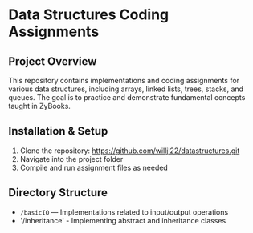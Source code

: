 # Data Structures Coding Assignments

## Project Overview

This repository contains implementations and coding assignments for various data structures, including arrays, linked lists, trees, stacks, and queues. 
The goal is to practice and demonstrate fundamental concepts taught in ZyBooks.

## Installation & Setup

1. Clone the repository: https://github.com/willjl22/datastructures.git
2. Navigate into the project folder
3. Compile and run assignment files as needed

## Directory Structure

- `/basicIO` — Implementations related to input/output operations
- '/inheritance' - Implementing abstract and inheritance classes
